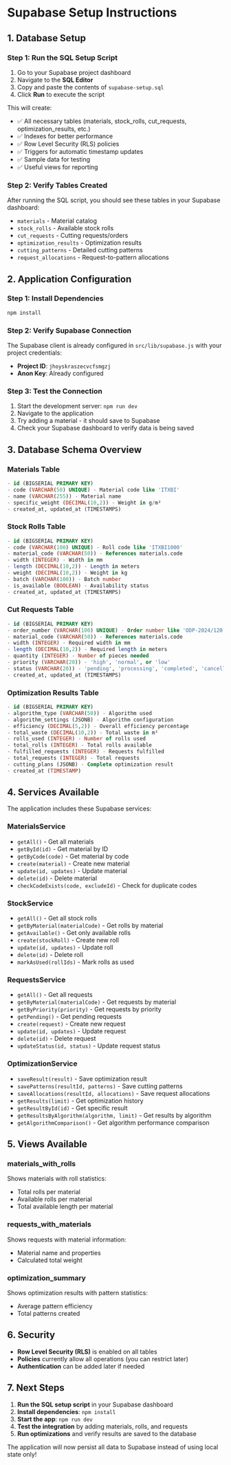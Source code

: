 # Supabase Setup Instructions

## 1. Database Setup

### Step 1: Run the SQL Setup Script
1. Go to your Supabase project dashboard
2. Navigate to the **SQL Editor**
3. Copy and paste the contents of `supabase-setup.sql`
4. Click **Run** to execute the script

This will create:
- ✅ All necessary tables (materials, stock_rolls, cut_requests, optimization_results, etc.)
- ✅ Indexes for better performance
- ✅ Row Level Security (RLS) policies
- ✅ Triggers for automatic timestamp updates
- ✅ Sample data for testing
- ✅ Useful views for reporting

### Step 2: Verify Tables Created
After running the SQL script, you should see these tables in your Supabase dashboard:
- `materials` - Material catalog
- `stock_rolls` - Available stock rolls
- `cut_requests` - Cutting requests/orders
- `optimization_results` - Optimization results
- `cutting_patterns` - Detailed cutting patterns
- `request_allocations` - Request-to-pattern allocations

## 2. Application Configuration

### Step 1: Install Dependencies
```bash
npm install
```

### Step 2: Verify Supabase Connection
The Supabase client is already configured in `src/lib/supabase.js` with your project credentials:
- **Project ID**: `jhoyskraszecvcfsmgzj`
- **Anon Key**: Already configured

### Step 3: Test the Connection
1. Start the development server: `npm run dev`
2. Navigate to the application
3. Try adding a material - it should save to Supabase
4. Check your Supabase dashboard to verify data is being saved

## 3. Database Schema Overview

### Materials Table
```sql
- id (BIGSERIAL PRIMARY KEY)
- code (VARCHAR(50) UNIQUE) - Material code like 'ITXBI'
- name (VARCHAR(255)) - Material name
- specific_weight (DECIMAL(10,2)) - Weight in g/m²
- created_at, updated_at (TIMESTAMPS)
```

### Stock Rolls Table
```sql
- id (BIGSERIAL PRIMARY KEY)
- code (VARCHAR(100) UNIQUE) - Roll code like 'ITXBI1000'
- material_code (VARCHAR(50)) - References materials.code
- width (INTEGER) - Width in mm
- length (DECIMAL(10,2)) - Length in meters
- weight (DECIMAL(10,2)) - Weight in kg
- batch (VARCHAR(100)) - Batch number
- is_available (BOOLEAN) - Availability status
- created_at, updated_at (TIMESTAMPS)
```

### Cut Requests Table
```sql
- id (BIGSERIAL PRIMARY KEY)
- order_number (VARCHAR(100) UNIQUE) - Order number like 'ODP-2024/120'
- material_code (VARCHAR(50)) - References materials.code
- width (INTEGER) - Required width in mm
- length (DECIMAL(10,2)) - Required length in meters
- quantity (INTEGER) - Number of pieces needed
- priority (VARCHAR(20)) - 'high', 'normal', or 'low'
- status (VARCHAR(20)) - 'pending', 'processing', 'completed', 'cancelled'
- created_at, updated_at (TIMESTAMPS)
```

### Optimization Results Table
```sql
- id (BIGSERIAL PRIMARY KEY)
- algorithm_type (VARCHAR(50)) - Algorithm used
- algorithm_settings (JSONB) - Algorithm configuration
- efficiency (DECIMAL(5,2)) - Overall efficiency percentage
- total_waste (DECIMAL(10,2)) - Total waste in m²
- rolls_used (INTEGER) - Number of rolls used
- total_rolls (INTEGER) - Total rolls available
- fulfilled_requests (INTEGER) - Requests fulfilled
- total_requests (INTEGER) - Total requests
- cutting_plans (JSONB) - Complete optimization result
- created_at (TIMESTAMP)
```

## 4. Services Available

The application includes these Supabase services:

### MaterialsService
- `getAll()` - Get all materials
- `getById(id)` - Get material by ID
- `getByCode(code)` - Get material by code
- `create(material)` - Create new material
- `update(id, updates)` - Update material
- `delete(id)` - Delete material
- `checkCodeExists(code, excludeId)` - Check for duplicate codes

### StockService
- `getAll()` - Get all stock rolls
- `getByMaterial(materialCode)` - Get rolls by material
- `getAvailable()` - Get only available rolls
- `create(stockRoll)` - Create new roll
- `update(id, updates)` - Update roll
- `delete(id)` - Delete roll
- `markAsUsed(rollIds)` - Mark rolls as used

### RequestsService
- `getAll()` - Get all requests
- `getByMaterial(materialCode)` - Get requests by material
- `getByPriority(priority)` - Get requests by priority
- `getPending()` - Get pending requests
- `create(request)` - Create new request
- `update(id, updates)` - Update request
- `delete(id)` - Delete request
- `updateStatus(id, status)` - Update request status

### OptimizationService
- `saveResult(result)` - Save optimization result
- `savePatterns(resultId, patterns)` - Save cutting patterns
- `saveAllocations(resultId, allocations)` - Save request allocations
- `getResults(limit)` - Get optimization history
- `getResultById(id)` - Get specific result
- `getResultsByAlgorithm(algorithm, limit)` - Get results by algorithm
- `getAlgorithmComparison()` - Get algorithm performance comparison

## 5. Views Available

### materials_with_rolls
Shows materials with roll statistics:
- Total rolls per material
- Available rolls per material
- Total available length per material

### requests_with_materials
Shows requests with material information:
- Material name and properties
- Calculated total weight

### optimization_summary
Shows optimization results with pattern statistics:
- Average pattern efficiency
- Total patterns created

## 6. Security

- **Row Level Security (RLS)** is enabled on all tables
- **Policies** currently allow all operations (you can restrict later)
- **Authentication** can be added later if needed

## 7. Next Steps

1. **Run the SQL setup script** in your Supabase dashboard
2. **Install dependencies**: `npm install`
3. **Start the app**: `npm run dev`
4. **Test the integration** by adding materials, rolls, and requests
5. **Run optimizations** and verify results are saved to the database

The application will now persist all data to Supabase instead of using local state only!

